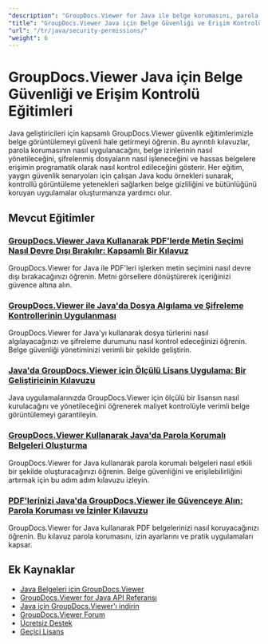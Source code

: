 ```yaml
---
"description": "GroupDocs.Viewer for Java ile belge korumasını, parola güvenliğini ve erişim kontrollerini uygulamaya yönelik adım adım eğitimler."
"title": "GroupDocs.Viewer Java için Belge Güvenliği ve Erişim Kontrolü Eğitimleri"
"url": "/tr/java/security-permissions/"
"weight": 6
---
```


# GroupDocs.Viewer Java için Belge Güvenliği ve Erişim Kontrolü Eğitimleri

Java geliştiricileri için kapsamlı GroupDocs.Viewer güvenlik eğitimlerimizle belge görüntülemeyi güvenli hale getirmeyi öğrenin. Bu ayrıntılı kılavuzlar, parola korumasının nasıl uygulanacağını, belge izinlerinin nasıl yönetileceğini, şifrelenmiş dosyaların nasıl işleneceğini ve hassas belgelere erişimin programatik olarak nasıl kontrol edileceğini gösterir. Her eğitim, yaygın güvenlik senaryoları için çalışan Java kodu örnekleri sunarak, kontrollü görüntüleme yetenekleri sağlarken belge gizliliğini ve bütünlüğünü koruyan uygulamalar oluşturmanıza yardımcı olur.

## Mevcut Eğitimler

### [GroupDocs.Viewer Java Kullanarak PDF'lerde Metin Seçimi Nasıl Devre Dışı Bırakılır: Kapsamlı Bir Kılavuz](./disable-text-selection-groupdocs-viewer-java/)
GroupDocs.Viewer for Java ile PDF'leri işlerken metin seçimini nasıl devre dışı bırakacağınızı öğrenin. Metni görsellere dönüştürerek içeriğinizi güvence altına alın.

### [GroupDocs.Viewer ile Java'da Dosya Algılama ve Şifreleme Kontrollerinin Uygulanması](./groupdocs-viewer-java-file-detection-encryption/)
GroupDocs.Viewer for Java'yı kullanarak dosya türlerini nasıl algılayacağınızı ve şifreleme durumunu nasıl kontrol edeceğinizi öğrenin. Belge güvenliği yönetiminizi verimli bir şekilde geliştirin.

### [Java'da GroupDocs.Viewer için Ölçülü Lisans Uygulama: Bir Geliştiricinin Kılavuzu](./groupdocs-viewer-java-metered-license-setup-guide/)
Java uygulamalarınızda GroupDocs.Viewer için ölçülü bir lisansın nasıl kurulacağını ve yönetileceğini öğrenerek maliyet kontrolüyle verimli belge görüntülemeyi garantileyin.

### [GroupDocs.Viewer Kullanarak Java'da Parola Korumalı Belgeleri Oluşturma](./render-password-protected-documents-groupdocs-viewer-java/)
GroupDocs.Viewer for Java kullanarak parola korumalı belgeleri nasıl etkili bir şekilde oluşturacağınızı öğrenin. Belge güvenliğini ve erişilebilirliğini artırmak için bu adım adım kılavuzu izleyin.

### [PDF'lerinizi Java'da GroupDocs.Viewer ile Güvenceye Alın: Parola Koruması ve İzinler Kılavuzu](./protect-pdf-groupdocs-viewer-java/)
GroupDocs.Viewer for Java kullanarak PDF belgelerinizi nasıl koruyacağınızı öğrenin. Bu kılavuz parola korumasını, izin ayarlarını ve pratik uygulamaları kapsar.

## Ek Kaynaklar

- [Java Belgeleri için GroupDocs.Viewer](https://docs.groupdocs.com/viewer/java/)
- [GroupDocs.Viewer for Java API Referansı](https://reference.groupdocs.com/viewer/java/)
- [Java için GroupDocs.Viewer'ı indirin](https://releases.groupdocs.com/viewer/java/)
- [GroupDocs.Viewer Forum](https://forum.groupdocs.com/c/viewer/9)
- [Ücretsiz Destek](https://forum.groupdocs.com/)
- [Geçici Lisans](https://purchase.groupdocs.com/temporary-license/)